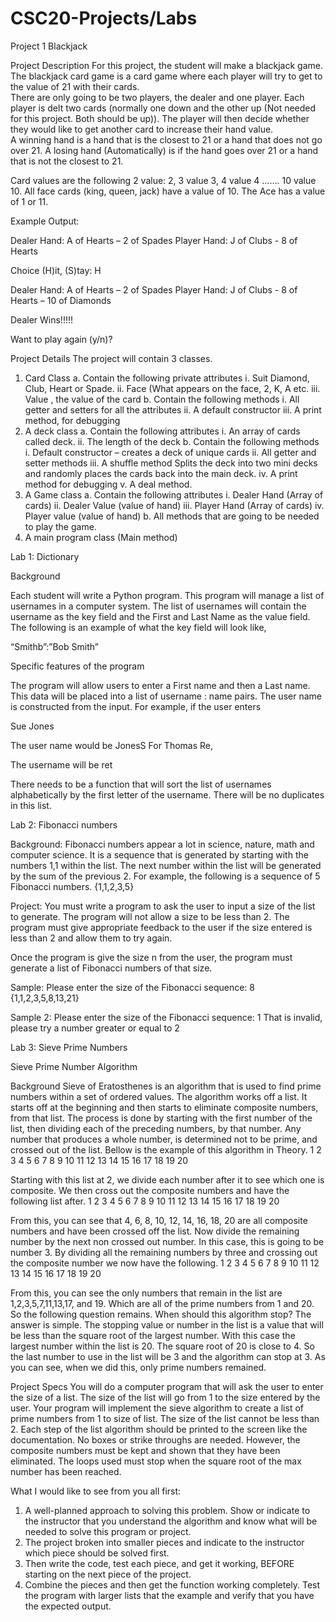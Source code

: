 # CSC20-Projects/Labs
Project 1
Blackjack

Project Description
For this project, the student will make a blackjack game.  The blackjack card game is a card game where each player will try to get to the value of 21 with their cards.  
There are only going to be two players, the dealer and one player.  Each player is delt two cards (normally one down and the other up (Not needed for this project.  Both should be up)).  The player will then decide whether they would like to get another card to increase their hand value.  
A winning hand is a hand that is the closest to 21 or a hand that does not go over 21.
A losing hand (Automatically) is if the hand goes over 21 or a hand that is not the closest to 21.

Card values are the following
2 value: 2, 3 value 3, 4 value 4 ……. 10 value 10.  All face cards (king, queen, jack) have a value of 10.  The Ace has a value of 1 or 11.

Example Output:

Dealer Hand:
A of Hearts  – 2 of Spades
Player Hand:
J of Clubs  - 8 of Hearts

Choice (H)it, (S)tay: H

Dealer Hand:
A of Hearts  – 2 of Spades
Player Hand:
J of Clubs  - 8 of Hearts – 10 of Diamonds

Dealer Wins!!!!!

Want to play again (y/n)?

Project Details
The project will contain 3 classes.
1.	Card Class
a.	Contain the following private attributes
i.	Suit Diamond, Club, Heart or Spade.
ii.	Face (What appears on the face, 2, K, A etc.
iii.	Value , the value of the card
b.	Contain the following methods
i.	All getter and setters for all the attributes
ii.	A default constructor
iii.	A print method, for debugging
2.	A deck class
a.	Contain the following attributes
i.	An array of cards called deck.
ii.	The length of the deck
b.	Contain the following methods
i.	Default constructor – creates a deck of unique cards
ii.	All getter and setter methods
iii.	A shuffle method Splits the deck into two mini decks and randomly places the cards back into the main deck.
iv.	A print method for debugging
v.	A deal method.
3.	A Game class
a.	Contain the following attributes
i.	Dealer Hand (Array of cards)
ii.	Dealer Value (value of hand)
iii.	Player Hand (Array of cards)
iv.	Player value (value of hand)
b.	All methods that are going to be needed to play the game.
4.	A main program class (Main method)

Lab 1:
Dictionary


Background

Each student will write a Python program.  This program will manage a list of usernames in a computer system. The list of usernames will contain the username as the key field and the First and Last Name as the value field. The following is an example of what the key field will look like,

“Smithb”:”Bob Smith”

Specific features of the program

The program will allow users to enter a First name and then a Last name.  This data will be placed into a list of username : name pairs.  The user name is constructed from the input.  For example, if the user enters

Sue Jones

The user name would be JonesS  For Thomas Re, 

The username will be ret

There needs to be a function that will sort the list of usernames alphabetically by the first letter of the username.  There will be no duplicates in this list.



Lab 2:
Fibonacci numbers


Background:
Fibonacci numbers appear a lot in science, nature, math and computer science.  It is a sequence that is generated by starting with the numbers 1,1 within the list. The next number within the list will be generated by the sum of the previous 2.  For example, the following is a sequence of 5 Fibonacci numbers.
{1,1,2,3,5}  

Project:
You must write a program to ask the user to input a size of the list to generate.  The program will not allow a size to be less than 2.  The program must give appropriate feedback to the user if the size entered is less than 2 and allow them to try again.  

Once the program is give the size n from the user, the program must generate a list of Fibonacci numbers of that size. 

Sample:
Please enter the size of the Fibonacci sequence: 8
{1,1,2,3,5,8,13,21}

Sample 2:
Please enter the size of the Fibonacci sequence: 1
That is invalid, please try a number greater or equal to 2


Lab 3:
Sieve Prime Numbers


Sieve Prime Number Algorithm

Background
Sieve of Eratosthenes is an algorithm that is used to find prime numbers within a set of ordered values.  The algorithm works off a list.  It starts off at the beginning and then starts to eliminate composite numbers, from that list.  The process is done by starting with the first number of the list, then dividing each of the preceding numbers, by that number.  Any number that produces a whole number, is determined not to be prime, and crossed out of the list.  Bellow is the example of this algorithm in Theory.
1	2	3	4	5	6	7	8	9	10	11	12	13	14	15	16	17	18	19	20

Starting with this list at 2, we divide each number after it to see which one is composite.  We then cross out the composite numbers and have the following list after.
1	2	3	4	5	6	7	8	9	10	11	12	13	14	15	16	17	18	19	20

From this, you can see that 4, 6, 8, 10, 12, 14, 16, 18, 20 are all composite numbers and have been crossed off the list.  Now divide the remaining number by the next non crossed out number.  In this case, this is going to be number 3.  By dividing all the remaining numbers by three and crossing out the composite number we now have the following.
1	2	3	4	5	6	7	8	9	10	11	12	13	14	15	16	17	18	19	20

From this, you can see the only numbers that remain in the list are 1,2,3,5,7,11,13,17, and 19.  Which are all of the prime numbers from 1 and 20.  So the following question remains.
When should this algorithm stop?
The answer is simple.  The stopping value or number in the list is a value that will be less than the square root of the largest number.  With this case the largest number within the list is 20.  The square root of 20 is close to 4.  So the last number to use in the list will be 3 and the algorithm can stop at 3.  As you can see, when we did this, only prime numbers remained.

Project Specs
You will do a computer program that will ask the user to enter the size of a list.   The size of the list will go from 1 to the size entered by the user.  Your program will implement the sieve algorithm to create a list of prime numbers from 1 to size of list.
The size of the list cannot be less than 2.
Each step of the list algorithm should be printed to the screen like the documentation.  No boxes or strike throughs are needed.  However, the composite numbers must be kept and shown that they have been eliminated.
The loops used must stop when the square root of the max number has been reached.

What I would like to see from you all first:
1.	A well-planned approach to solving this problem.  Show or indicate to the instructor that you understand the algorithm and know what will be needed to solve this program or project.
2.	The project broken into smaller pieces and indicate to the instructor which piece should be solved first.
3.	Then write the code, test each piece, and get it working, BEFORE starting on the next piece of the project.
4.	Combine the pieces and then get the function working completely.  Test the program with larger lists that the example and verify that you have the expected output.


